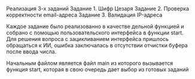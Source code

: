 Реализация 3-х заданий
Задание 1. Шифр Цезаря
Задание 2. Проверка корректности email-адреса
Задание 3. Валидация IP-адреса



Каждое задание было реализованно в качестве дельной функцией и собрано с помощью  пользовательского интерфейса в функции start.
Для решения вопроса с зацикливанием интерфейса пришлось обращаться к ИИ, ошибка заключалась в отсутствии отчистки буфера после ввода числа.

Начальным файлом является файл main из которого вызывается функция start, которая в свою очередь дает выбор из готовых заданий
